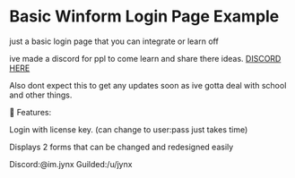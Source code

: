 # Basic Winform Login Page Example
just a basic login page that you can integrate or learn off

ive made a discord for ppl to come learn and share there ideas.
[DISCORD HERE](https://discord.gg/unauHAurs5)

Also dont expect this to get any updates soon as ive gotta deal with school and other things.

🎃 Features:

Login with license key. (can change to user:pass just takes time)

Displays 2 forms that can be changed and redesigned easily

Discord:@im.jynx
Guilded:/u/jynx
